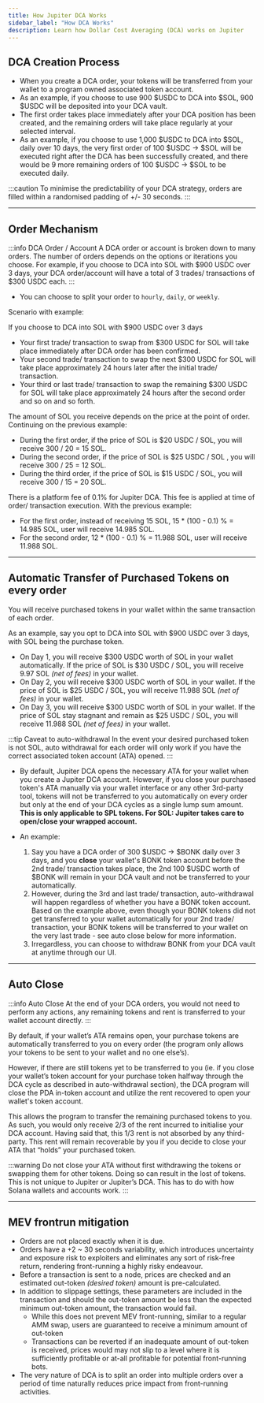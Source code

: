 ```yaml
---
title: How Jupiter DCA Works
sidebar_label: "How DCA Works"
description: Learn how Dollar Cost Averaging (DCA) works on Jupiter
---
```


<head>
    <title>How Dollar Cost Averaging Works on Jupiter</title>
    <meta name="twitter:card" content="summary" />
</head>

## DCA Creation Process

- When you create a DCA order, your tokens will be transferred from your wallet to a program owned associated token account.
- As an example, if you choose to use 900 $USDC to DCA into $SOL, 900 $USDC will be deposited into your DCA vault.
- The first order takes place immediately after your DCA position has been created, and the remaining orders will take place regularly at your selected interval.
- As an example, if you choose to use 1,000 $USDC to DCA into $SOL, daily over 10 days, the very first order of 100 $USDC -> $SOL will be executed right after the DCA has been successfully created, and there would be 9 more remaining orders of 100 $USDC -> $SOL to be executed daily.

:::caution
To minimise the predictability of your DCA strategy, orders are filled within a randomised padding of +/- 30 seconds.
:::

---

## Order Mechanism

:::info DCA Order / Account
A DCA order or account is broken down to many orders. The number of orders depends on the options or iterations you choose. For example, if you choose to DCA into SOL with $900 USDC over 3 days, your DCA order/account will have a total of 3 trades/ transactions of $300 USDC each.
:::

- You can choose to split your order to `hourly`, `daily`, or `weekly`.

Scenario with example:

If you choose to DCA into SOL with $900 USDC over 3 days
- Your first trade/ transaction to swap from $300 USDC for SOL will take place immediately after DCA order has been confirmed.
- Your second trade/ transaction to swap the next $300 USDC for SOL will take place approximately 24 hours later after the initial trade/ transaction.
- Your third or last trade/ transaction to swap the remaining $300 USDC for SOL will take place approximately 24 hours after the second order and so on and so forth.

The amount of SOL you receive depends on the price at the point of order.
Continuing on the previous example:
- During the first order, if the price of SOL is $20 USDC / SOL, you will receive 300 / 20 = 15 SOL.
- During the second order, if the price of SOL is $25 USDC / SOL , you will receive 300 / 25 = 12 SOL.
- During the third order, if the price of SOL is $15 USDC / SOL, you will receive 300 / 15 = 20 SOL.

There is a platform fee of 0.1% for Jupiter DCA. This fee is applied at time of order/ transaction execution.
With the previous example:
- For the first order, instead of receiving 15 SOL, 15 * (100 - 0.1) % = 14.985 SOL, user will receive 14.985 SOL.
- For the second order, 12 * (100 - 0.1) % = 11.988 SOL, user will receive 11.988 SOL.

---

## Automatic Transfer of Purchased Tokens on every order

You will receive purchased tokens in your wallet within the same transaction of each order.

As an example, say you opt to DCA into SOL with $900 USDC over 3 days, with SOL being the purchase token.

- On Day 1, you will receive $300 USDC worth of SOL in your wallet automatically. If the price of SOL is $30 USDC / SOL, you will receive 9.97 SOL *(net of fees)* in your wallet.
- On Day 2, you will receive $300 USDC worth of SOL in your wallet. If the price of SOL is $25 USDC / SOL, you will receive 11.988 SOL *(net of fees)* in your wallet.
- On Day 3, you will receive $300 USDC worth of SOL in your wallet. If the price of SOL stay stagnant and remain as $25 USDC / SOL, you will receive 11.988 SOL *(net of fees)* in your wallet.

:::tip Caveat to auto-withdrawal
In the event your desired purchased token is not SOL, auto withdrawal for each order will only work if you have the correct associated token account (ATA) opened.
:::

- By default, Jupiter DCA opens the necessary ATA for your wallet when you create a Jupiter DCA account. However, if you close your purchased token's ATA manually via your wallet interface or any other 3rd-party tool, tokens will not be transferred to you automatically on every order but only at the end of your DCA cycles as a single lump sum amount. **This is only applicable to SPL tokens. For SOL: Jupiter takes care to open/close your wrapped account.**

- An example:
  1. Say you have a DCA order of 300 $USDC -> $BONK daily over 3 days, and you **close** your wallet's BONK token account before the 2nd trade/ transaction takes place, the 2nd 100 $USDC worth of $BONK will remain in your DCA vault and not be transferred to your automatically.
  1. However, during the 3rd and last trade/ transaction, auto-withdrawal will happen regardless of whether you have a BONK token account. Based on the example above, even though your BONK tokens did not get transferred to your wallet automatically for your 2nd trade/ transaction, your BONK tokens will be transferred to your wallet on the very last trade - see auto close below for more information.
  1. Irregardless, you can choose to withdraw BONK from your DCA vault at anytime through our UI.

---

## Auto Close

:::info Auto Close
At the end of your DCA orders, you would not need to perform any actions, any remaining tokens and rent is transferred to your wallet account directly.
:::

By default, if your wallet’s ATA remains open, your purchase tokens are automatically transferred to you on every order (the program only allows your tokens to be sent to your wallet and no one else’s).

However, if there are still tokens yet to be transferred to you (ie. if you close your wallet’s token account for your purchase token halfway through the DCA cycle as described in auto-withdrawal section), the DCA program will close the PDA in-token account and utilize the rent recovered to open your wallet's token account.

This allows the program to transfer the remaining purchased tokens to you. As such, you would only receive 2/3 of the rent incurred to initialise your DCA account. Having said that, this 1/3 rent is not absorbed by any third-party. This rent will remain recoverable by you if you decide to close your ATA that “holds” your purchased token.

:::warning
Do not close your ATA without first withdrawing the tokens or swapping them for other tokens. Doing so can result in the lost of tokens. This is not unique to Jupiter or Jupiter’s DCA. This has to do with how Solana wallets and accounts work.
:::

---

## MEV frontrun mitigation

- Orders are not placed exactly when it is due.
- Orders have a +2 ~ 30 seconds variability, which introduces uncertainty and exposure risk to exploiters and eliminates any sort of risk-free return, rendering front-running a highly risky endeavour.
- Before a transaction is sent to a node, prices are checked and an estimated out-token *(desired token)* amount is pre-calculated.
- In addition to slippage settings, these parameters are included in the transaction and should the out-token amount be less than the expected minimum out-token amount, the transaction would fail.
    - While this does not prevent MEV front-running, similar to a regular AMM swap, users are guaranteed to receive a minimum amount of out-token
    - Transactions can be reverted if an inadequate amount of out-token is received, prices would may not slip to a level where it is sufficiently profitable or at-all profitable for potential front-running bots.
- The very nature of DCA is to split an order into multiple orders over a period of time naturally reduces price impact from front-running activities.
